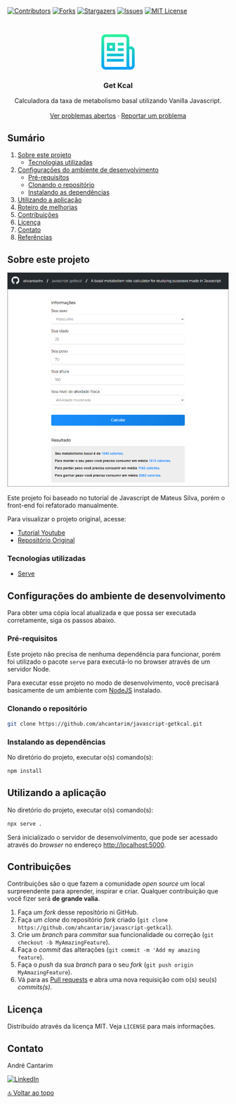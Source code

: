 [![Contributors][contributors-shield]][contributors-url]
[![Forks][forks-shield]][forks-url]
[![Stargazers][stars-shield]][stars-url]
[![Issues][issues-shield]][issues-url]
[![MIT License][license-shield]][license-url]


<!-- PROJECT LOGO -->
<br />
<p align="center">
  <a href="https://github.com/ahcantarim/javascript-getkcal">
    <img src=".github/logo.png" alt="javascript-getkcal" width="80" height="80">
  </a>

  <h3 align="center">Get Kcal</h3>

  <p align="center">
    Calculadora da taxa de metabolismo basal utilizando Vanilla Javascript.
    <br />
    <br />
    <a href="https://github.com/ahcantarim/javascript-getkcal/issues">Ver problemas abertos</a>
    ·
    <a href="https://github.com/ahcantarim/javascript-getkcal/issues/new">Reportar um problema</a>
  </p>
</p>


<!-- TABLE OF CONTENTS -->
## Sumário

<ol>
    <li>
        <a href="#sobre-este-projeto">Sobre este projeto</a>
        <ul>
            <li><a href="#tecnologias-utilizadas">Tecnologias utilizadas</a></li>
        </ul>
    </li>
    <li>
        <a href="#configurações-do-ambiente-de-desenvolvimento">Configurações do ambiente de desenvolvimento</a>
        <ul>
            <li><a href="#pré-requisitos">Pré-requisitos</a></li>
            <li><a href="#clonando-o-repositório">Clonando o repositório</a></li>
            <li><a href="#instalando-as-dependências">Instalando as dependências</a></li>
        </ul>
    </li>
    <li><a href="#utilizando-a-aplicação">Utilizando a aplicação</a></li>
    <li><a href="#roteiro-de-melhorias">Roteiro de melhorias</a></li>
    <li><a href="#contribuições">Contribuições</a></li>
    <li><a href="#licença">Licença</a></li>
    <li><a href="#contato">Contato</a></li>
    <li><a href="#referências">Referências</a></li>
</ol>


<!-- ABOUT THE PROJECT -->
## Sobre este projeto

[![Screenshot][product-screenshot]][product-screenshot]

Este projeto foi baseado no tutorial de Javascript de Mateus Silva, porém o front-end foi refatorado manualmente.

Para visualizar o projeto original, acesse:
- [Tutorial Youtube](https://www.youtube.com/watch?v=yiDq9wUiUjc)
- [Repositório Original](https://github.com/maateusilva/getkcal)


### Tecnologias utilizadas

- [Serve](https://www.npmjs.com/package/serve)

<!-- GETTING STARTED -->
## Configurações do ambiente de desenvolvimento

Para obter uma cópia local atualizada e que possa ser executada corretamente, siga os passos abaixo.

### Pré-requisitos

Este projeto não precisa de nenhuma dependência para funcionar, porém foi utilizado o pacote `serve` para executá-lo no browser através de um servidor Node.

Para executar esse projeto no modo de desenvolvimento, você precisará basicamente de um ambiente com [NodeJS](https://nodejs.org/) instalado.


### Clonando o repositório

```bash
git clone https://github.com/ahcantarim/javascript-getkcal.git
```


### Instalando as dependências

No diretório do projeto, executar o(s) comando(s):

```bash
npm install
```


<!-- USAGE EXAMPLES -->
## Utilizando a aplicação

No diretório do projeto, executar o(s) comando(s):

```bash
npx serve .
```

Será inicializado o servidor de desenvolvimento, que pode ser acessado através do *browser* no endereço <http://localhost:5000>.


<!-- CONTRIBUTING -->
## Contribuições

Contribuições são o que fazem a comunidade *open source* um local surpreendente para aprender, inspirar e criar. Qualquer contribuição que você fizer será **de grande valia**.

1. Faça um *fork* desse repositório ni GitHub.
2. Faça um *clone* do repositório *fork* criado (`git clone https://github.com/ahcantarim/javascript-getkcal`).
3. Crie um *branch* para *commitar* sua funcionalidade ou correção (`git checkout -b MyAmazingFeature`).
4. Faça o *commit* das alterações (`git commit -m 'Add my amazing feature`).
5. Faça o *push* da sua *branch* para o seu *fork* (`git push origin MyAmazingFeature`).
6. Vá para as [Pull requests](https://github.com/ahcantarim/javascript-getkcal/pulls) e abra uma nova requisição com o(s) seu(s) *commits(s)*.


<!-- LICENSE -->
## Licença

Distribuído através da licença MIT. Veja `LICENSE` para mais informações.


<!-- CONTACT -->
## Contato

André Cantarim

[![LinkedIn][linkedin-shield]][linkedin-url]


<a href="#sumário">🔝 Voltar ao topo</a>


<!-- MARKDOWN LINKS & IMAGES -->
<!-- https://www.markdownguide.org/basic-syntax/#reference-style-links -->
[contributors-shield]: https://img.shields.io/github/contributors/ahcantarim/javascript-getkcal.svg?style=for-the-badge
[contributors-url]: https://github.com/ahcantarim/javascript-getkcal/graphs/contributors
[forks-shield]: https://img.shields.io/github/forks/ahcantarim/javascript-getkcal.svg?style=for-the-badge
[forks-url]: https://github.com/ahcantarim/javascript-getkcal/network/members
[stars-shield]: https://img.shields.io/github/stars/ahcantarim/javascript-getkcal.svg?style=for-the-badge
[stars-url]: https://github.com/ahcantarim/javascript-getkcal/stargazers
[issues-shield]: https://img.shields.io/github/issues/ahcantarim/javascript-getkcal.svg?style=for-the-badge
[issues-url]: https://github.com/ahcantarim/javascript-getkcal/issues
[license-shield]: https://img.shields.io/github/license/ahcantarim/javascript-getkcal.svg?style=for-the-badge
[license-url]: https://github.com/ahcantarim/javascript-getkcal/blob/master/LICENSE.txt
[linkedin-shield]: https://img.shields.io/badge/-LinkedIn-black.svg?style=for-the-badge&logo=linkedin&colorB=555
[linkedin-url]: https://linkedin.com/in/ahcantarim
[product-screenshot]: https://raw.githubusercontent.com/ahcantarim/javascript-getkcal/master/assets/images/javascript-getkcal-01.png
